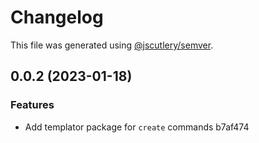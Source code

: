 # Changelog

This file was generated using [@jscutlery/semver](https://github.com/jscutlery/semver).

## 0.0.2 (2023-01-18)


### Features

* Add templator package for `create` commands b7af474

